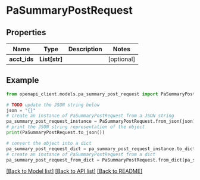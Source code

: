 # PaSummaryPostRequest


## Properties

Name | Type | Description | Notes
------------ | ------------- | ------------- | -------------
**acct_ids** | **List[str]** |  | [optional] 

## Example

```python
from openapi_client.models.pa_summary_post_request import PaSummaryPostRequest

# TODO update the JSON string below
json = "{}"
# create an instance of PaSummaryPostRequest from a JSON string
pa_summary_post_request_instance = PaSummaryPostRequest.from_json(json)
# print the JSON string representation of the object
print(PaSummaryPostRequest.to_json())

# convert the object into a dict
pa_summary_post_request_dict = pa_summary_post_request_instance.to_dict()
# create an instance of PaSummaryPostRequest from a dict
pa_summary_post_request_from_dict = PaSummaryPostRequest.from_dict(pa_summary_post_request_dict)
```
[[Back to Model list]](../README.md#documentation-for-models) [[Back to API list]](../README.md#documentation-for-api-endpoints) [[Back to README]](../README.md)


